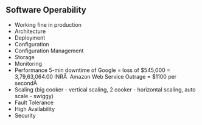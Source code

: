 ## Software Operability

- Working fine in production
- Architecture 
- Deployment
- Configuration 
- Configuration Management
- Storage 
- Monitoring 
- Performance
5-min downtime of Google = loss of $545,000 = 3,79,63,064.00 INRÂ 
Amazon Web Service Outrage = $1100 per secondÂ 
- Scaling (big cooker - vertical scaling, 2 cooker - horizontal scaling, auto scale - swiggy)
- Fault Tolerance
- High Availability 
- Security 
